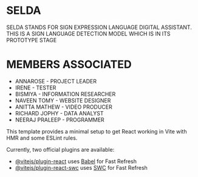 # SELDA
  SELDA STANDS FOR SIGN EXPRESSION LANGUAGE DIGITAL ASSISTANT. THIS IS A SIGN LANGUAGE DETECTION MODEL WHICH IS IN ITS PROTOTYPE STAGE

  # MEMBERS ASSOCIATED
  - ANNAROSE       -   PROJECT LEADER
  - IRENE          -   TESTER
  - BISMIYA        -   INFORMATION RESEARCHER
  - NAVEEN TOMY    -   WEBSITE DESIGNER
  - ANITTA MATHEW  -   VIDEO PRODUCER
  - RICHARD JOPHY  -   DATA ANALYST
  - NEERAJ PRALEEP -   PROGRAMMER

 
This template provides a minimal setup to get React working in Vite with HMR and some ESLint rules.

Currently, two official plugins are available:

- [@vitejs/plugin-react](https://github.com/vitejs/vite-plugin-react/blob/main/packages/plugin-react/README.md) uses [Babel](https://babeljs.io/) for Fast Refresh
- [@vitejs/plugin-react-swc](https://github.com/vitejs/vite-plugin-react-swc) uses [SWC](https://swc.rs/) for Fast Refresh
